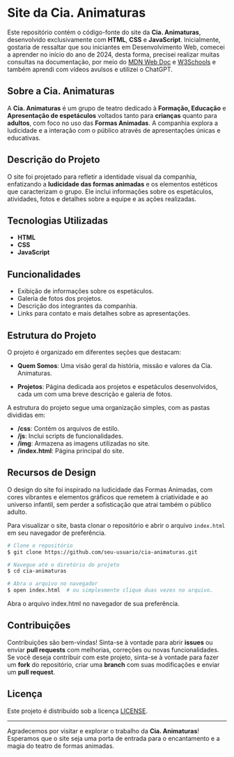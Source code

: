 # Site da Cia. Animaturas

Este repositório contém o código-fonte do site da **Cia. Animaturas**, desenvolvido exclusivamente com **HTML**, **CSS** e **JavaScript**. Inicialmente, gostaria de ressaltar que sou iniciantes em Desenvolvimento Web, comecei a aprender no início do ano de 2024, desta forma, precisei realizar muitas consultas na documentação, por meio do [MDN Web Doc](https://developer.mozilla.org/pt-BR/) e [W3Schools](https://www.w3schools.com/) e também aprendi com vídeos avulsos e utilizei o ChatGPT.
 
## Sobre a Cia. Animaturas

A **Cia. Animaturas** é um grupo de teatro dedicado à **Formação, Educação** e **Apresentação de espetáculos** voltados tanto para **crianças** quanto para **adultos**, com foco no uso das **Formas Animadas**. A companhia explora a ludicidade e a interação com o público através de apresentações únicas e educativas.

## Descrição do Projeto

O site foi projetado para refletir a identidade visual da companhia, enfatizando a **ludicidade das formas animadas** e os elementos estéticos que caracterizam o grupo. Ele inclui informações sobre os espetáculos, atividades, fotos e detalhes sobre a equipe e as ações realizadas.

## Tecnologias Utilizadas

- **HTML**
- **CSS**
- **JavaScript**

## Funcionalidades

- Exibição de informações sobre os espetáculos.
- Galeria de fotos dos projetos.
- Descrição dos integrantes da companhia.
- Links para contato e mais detalhes sobre as apresentações.

## Estrutura do Projeto

O projeto é organizado em diferentes seções que destacam:

- **Quem Somos**: Uma visão geral da história, missão e valores da Cia. Animaturas.

- **Projetos**: Página dedicada aos projetos e espetáculos desenvolvidos, cada um com uma breve descrição e galeria de fotos.

A estrutura do projeto segue uma organização simples, com as pastas divididas em:

- **/css**: Contém os arquivos de estilo.
- **/js**: Inclui scripts de funcionalidades.
- **/img**: Armazena as imagens utilizadas no site.
- **/index.html**: Página principal do site.

## Recursos de Design

O design do site foi inspirado na ludicidade das Formas Animadas, com cores vibrantes e elementos gráficos que remetem à criatividade e ao universo infantil, sem perder a sofisticação que atrai também o público adulto.

Para visualizar o site, basta clonar o repositório e abrir o arquivo `index.html` em seu navegador de preferência.

```bash
# Clone o repositório
$ git clone https://github.com/seu-usuario/cia-animaturas.git

# Navegue até o diretório do projeto
$ cd cia-animaturas

# Abra o arquivo no navegador
$ open index.html  # ou simplesmente clique duas vezes no arquivo.
```
Abra o arquivo index.html no navegador de sua preferência.

## Contribuições

Contribuições são bem-vindas! Sinta-se à vontade para abrir **issues** ou enviar **pull requests** com melhorias, correções ou novas funcionalidades.
Se você deseja contribuir com este projeto, sinta-se à vontade para fazer um **fork** do repositório, criar uma **branch** com suas modificações e enviar um **pull request**.

## Licença

Este projeto é distribuído sob a licença [LICENSE](./LICENSE).

---

Agradecemos por visitar e explorar o trabalho da **Cia. Animaturas**! Esperamos que o site seja uma porta de entrada para o encantamento e a magia do teatro de formas animadas.

